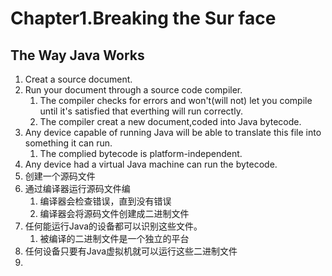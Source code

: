 # Chapter1.Breaking the Sur face

## The Way Java Works

1. Creat a source document.
2. Run your document through a source code compiler.
   1. The compiler checks for errors and won't\(will not\) let you compile until it's satisfied that everthing will run correctly.
   2. The compiler creat a new document,coded into Java bytecode.
3. Any device capable of running Java will be able to translate this file into something it can run.
   1. The complied bytecode is platform-independent.
4. Any device had a virtual Java machine can run the bytecode.
5. 创建一个源码文件
6. 通过编译器运行源码文件编
   1. 编译器会检查错误，直到没有错误
   2. 编译器会将源码文件创建成二进制文件
7. 任何能运行Java的设备都可以识别这些文件。
   1. 被编译的二进制文件是一个独立的平台
8. 任何设备只要有Java虚拟机就可以运行这些二进制文件
9. 
